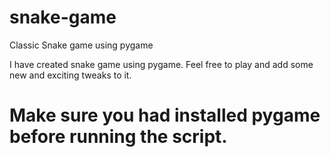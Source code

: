 # snake-game
Classic Snake game using pygame

I have created snake game using pygame.
Feel free to play and add some new and exciting tweaks to it.

# Make sure you had installed pygame before running the script.
